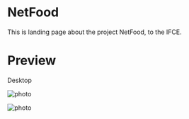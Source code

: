 # NetFood
This is landing page about the project NetFood, to the IFCE.

# Preview 

Desktop

![photo](https://user-images.githubusercontent.com/32227073/32693694-3592506c-c716-11e7-85bd-bf6a3cee84a8.png)




![photo](https://user-images.githubusercontent.com/32227073/32693684-096953f0-c716-11e7-8889-08475a46221a.png)

